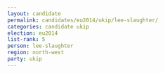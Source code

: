 ```yaml
---
layout: candidate
permalink: candidates/eu2014/ukip/lee-slaughter/
categories: candidate ukip
election: eu2014
list-rank: 5
person: lee-slaughter
region: north-west
party: ukip
---
```

